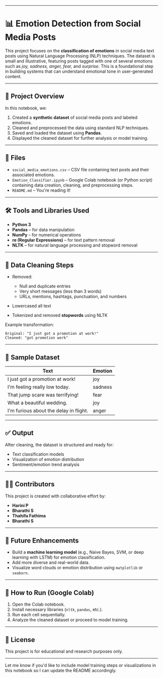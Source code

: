 
---

# 📊 Emotion Detection from Social Media Posts

This project focuses on the **classification of emotions** in social media text posts using Natural Language Processing (NLP) techniques. The dataset is small and illustrative, featuring posts tagged with one of several emotions such as *joy, sadness, anger, fear,* and *surprise*. This is a foundational step in building systems that can understand emotional tone in user-generated content.

---

## 🚀 Project Overview

In this notebook, we:

1. Created a **synthetic dataset** of social media posts and labeled emotions.
2. Cleaned and preprocessed the data using standard NLP techniques.
3. Saved and loaded the dataset using **Pandas**.
4. Displayed the cleaned dataset for further analysis or model training.

---

## 📁 Files

* `social_media_emotions.csv` – CSV file containing text posts and their associated emotions.
* `Emotion_Classifier.ipynb` – Google Colab notebook (or Python script) containing data creation, cleaning, and preprocessing steps.
* `README.md` – You're reading it!

---

## 🛠️ Tools and Libraries Used

* **Python 3**
* **Pandas** – for data manipulation
* **NumPy** – for numerical operations
* **re (Regular Expressions)** – for text pattern removal
* **NLTK** – for natural language processing and stopword removal

---

## 🧹 Data Cleaning Steps

* Removed:

  * Null and duplicate entries
  * Very short messages (less than 3 words)
  * URLs, mentions, hashtags, punctuation, and numbers
* Lowercased all text
* Tokenized and removed **stopwords** using NLTK

Example transformation:

```
Original: "I just got a promotion at work!"
Cleaned: "got promotion work"
```

---

## 📌 Sample Dataset

| Text                                   | Emotion |
| -------------------------------------- | ------- |
| I just got a promotion at work!        | joy     |
| I'm feeling really low today.          | sadness |
| That jump scare was terrifying!        | fear    |
| What a beautiful wedding.              | joy     |
| I'm furious about the delay in flight. | anger   |

---

## ✅ Output

After cleaning, the dataset is structured and ready for:

* Text classification models
* Visualization of emotion distribution
* Sentiment/emotion trend analysis

---

## 👩‍💻 Contributors

This project is created with collaborative effort by:

* **Harini P**
* **Bharathi S**
* **Thahifa Fathima**
* **Bharathi S**

---

## 📌 Future Enhancements

* Build a **machine learning model** (e.g., Naive Bayes, SVM, or deep learning with LSTM) for emotion classification.
* Add more diverse and real-world data.
* Visualize word clouds or emotion distribution using `matplotlib` or `seaborn`.

---

## 🔗 How to Run (Google Colab)

1. Open the Colab notebook.
2. Install necessary libraries (`nltk`, `pandas`, etc.).
3. Run each cell sequentially.
4. Analyze the cleaned dataset or proceed to model training.

---

## 📄 License

This project is for educational and research purposes only.

---

Let me know if you'd like to include model training steps or visualizations in this notebook so I can update the README accordingly.
